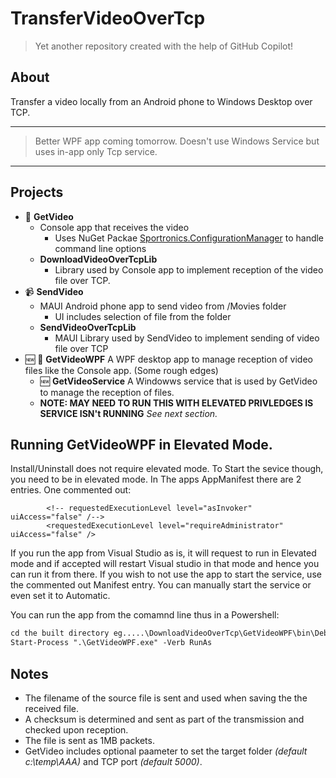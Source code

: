 # TransferVideoOverTcp

> Yet another repository created with the help of GitHub Copilot!

## About
Transfer a video locally from an Android phone to Windows Desktop over TCP.

----
> Better WPF app coming tomorrow.  Doesn't use Windows Service but uses in-app only Tcp service.
----

## Projects
- :movie_camera: **GetVideo**
  - Console app that receives the video
    - Uses NuGet Packae  [Sportronics.ConfigurationManager](https://www.nuget.org/packages/Sportronics.ConfigurationManager) to handle command line options
  - **DownloadVideoOverTcpLib**
    - Library used by Console app to implement reception of the video file over TCP.
- :video_camera: **SendVideo**
  - MAUI Android phone app to send video from /Movies folder
    - UI includes selection of file from the folder
  - **SendVideoOverTcpLib**
    - MAUI Library used by SendVideo to implement sending of video file over TCP
- :new: :running: **GetVideoWPF**  A WPF desktop app to manage reception of video files like the Console app. (Some rough edges)
  - :new: **GetVideoService** A Windowws service that is used by GetVideo to manage the reception of files.
  - **NOTE: MAY NEED TO RUN THIS WITH ELEVATED PRIVLEDGES IS SERVICE ISN't RUNNING** *See next section.*

## Running GetVideoWPF in Elevated Mode.
Install/Uninstall does not require elevated mode. To Start the sevice though, you need to be in elevated mode.
In The apps AppManifest there are 2 entries. One commented out:
```xaml
        <!-- requestedExecutionLevel level="asInvoker" uiAccess="false" /-->
        <requestedExecutionLevel level="requireAdministrator" uiAccess="false" />
```
If you run the app from Visual Studio as is, it will request to run in Elevated mode and if accepted will restart Visual studio in that mode and hence you can run it from there.
If you wish to not use the app to start the service, use the commented out Manifest entry.  You can manually start the service or even set it to Automatic.

You can run the app from the comamnd line thus in a Powershell:
```ps
cd the built directory eg.....\DownloadVideoOverTcp\GetVideoWPF\bin\Debug\net9.0-windows
Start-Process ".\GetVideoWPF.exe" -Verb RunAs
```

## Notes
- The filename of the source file is sent and used when saving the the received file.
- A checksum is determined and sent as part of the transmission and checked upon reception.
- The file is sent as 1MB packets.
- GetVideo includes optional paameter to set the target folder _(default c:\temp\AAA)_ and TCP port _(default 5000)_.
